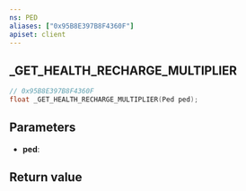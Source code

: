 ```yaml
---
ns: PED
aliases: ["0x95B8E397B8F4360F"]
apiset: client
---
```

## _GET_HEALTH_RECHARGE_MULTIPLIER

```c
// 0x95B8E397B8F4360F
float _GET_HEALTH_RECHARGE_MULTIPLIER(Ped ped);
```


## Parameters
* **ped**:

## Return value